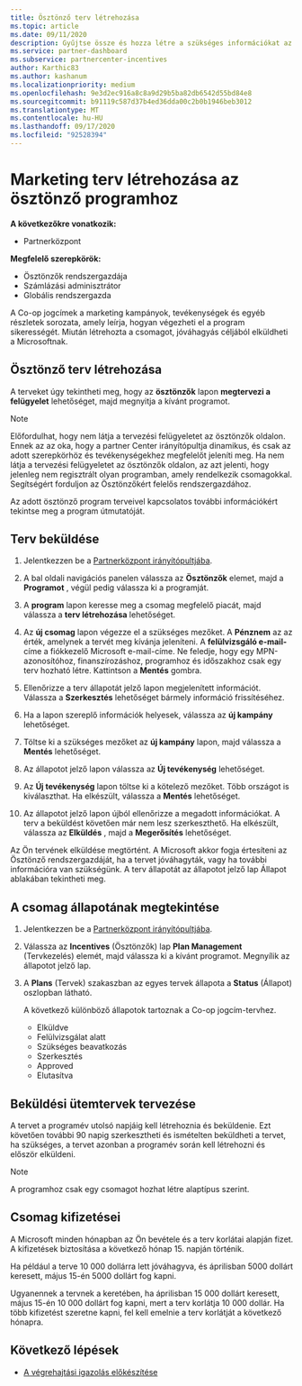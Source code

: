 ```yaml
---
title: Ösztönző terv létrehozása
ms.topic: article
ms.date: 09/11/2020
description: Gyűjtse össze és hozza létre a szükséges információkat az ösztönző program sikeres marketing-tervének létrehozásához.
ms.service: partner-dashboard
ms.subservice: partnercenter-incentives
author: Karthic83
ms.author: kashanum
ms.localizationpriority: medium
ms.openlocfilehash: 9e3d2ec916a8c8a9d29b5ba82db6542d55bd84e8
ms.sourcegitcommit: b91119c587d37b4ed36dda00c2b0b1946beb3012
ms.translationtype: MT
ms.contentlocale: hu-HU
ms.lasthandoff: 09/17/2020
ms.locfileid: "92528394"
---
```

# <a name="generate-a-marketing-plan-for-your-incentives-program"></a>Marketing terv létrehozása az ösztönző programhoz

**A következőkre vonatkozik:**

- Partnerközpont

**Megfelelő szerepkörök:**

- Ösztönzők rendszergazdája
- Számlázási adminisztrátor
- Globális rendszergazda

A Co-op jogcímek a marketing kampányok, tevékenységek és egyéb részletek sorozata, amely leírja, hogyan végezheti el a program sikerességét. Miután létrehozta a csomagot, jóváhagyás céljából elküldheti a Microsoftnak.

## <a name="create-your-incentives-plan"></a>Ösztönző terv létrehozása

A terveket úgy tekintheti meg, hogy az **ösztönzők** lapon **megtervezi a felügyelet** lehetőséget, majd megnyitja a kívánt programot.

>[!NOTE]
>Előfordulhat, hogy nem látja a tervezési felügyeletet az ösztönzők oldalon. Ennek az az oka, hogy a partner Center irányítópultja dinamikus, és csak az adott szerepkörhöz és tevékenységekhez megfelelőt jeleníti meg. Ha nem látja a tervezési felügyeletet az ösztönzők oldalon, az azt jelenti, hogy jelenleg nem regisztrált olyan programban, amely rendelkezik csomagokkal. Segítségért forduljon az Ösztönzőkért felelős rendszergazdához.

Az adott ösztönző program terveivel kapcsolatos további információkért tekintse meg a program útmutatóját.

## <a name="how-to-submit-a-plan"></a>Terv beküldése

1. Jelentkezzen be a [Partnerközpont irányítópultjába](https://partner.microsoft.com/dashboard/).

2. A bal oldali navigációs panelen válassza az **Ösztönzők** elemet, majd a **Programot** , végül pedig válassza ki a programját. 

3. A **program** lapon keresse meg a csomag megfelelő piacát, majd válassza a **terv létrehozása** lehetőséget. 

4. Az **új csomag** lapon végezze el a szükséges mezőket. A **Pénznem** az az érték, amelynek a tervét meg kívánja jeleníteni. A **felülvizsgáló e-mail-** címe a fiókkezelő Microsoft e-mail-címe. Ne feledje, hogy egy MPN-azonosítóhoz, finanszírozáshoz, programhoz és időszakhoz csak egy terv hozható létre. Kattintson a **Mentés** gombra.

5. Ellenőrizze a terv állapotát jelző lapon megjelenített információt. Válassza a **Szerkesztés** lehetőséget bármely információ frissítéséhez.

6. Ha a lapon szereplő információk helyesek, válassza az **új kampány** lehetőséget.

7. Töltse ki a szükséges mezőket az **új kampány** lapon, majd válassza a **Mentés** lehetőséget.

8. Az állapotot jelző lapon válassza az **Új tevékenység** lehetőséget. 

9. Az **Új tevékenység** lapon töltse ki a kötelező mezőket. Több országot is kiválaszthat. Ha elkészült, válassza a **Mentés** lehetőséget. 

10. Az állapotot jelző lapon újból ellenőrizze a megadott információkat. A terv a beküldést követően már nem lesz szerkeszthető. Ha elkészült, válassza az **Elküldés** , majd a **Megerősítés** lehetőséget.

Az Ön tervének elküldése megtörtént. A Microsoft akkor fogja értesíteni az Ösztönző rendszergazdáját, ha a tervet jóváhagyták, vagy ha további információra van szükségünk. A terv állapotát az állapotot jelző lap Állapot ablakában tekintheti meg.

## <a name="view-the-status-of-your-plan"></a>A csomag állapotának megtekintése

1. Jelentkezzen be a [Partnerközpont irányítópultjába](https://partner.microsoft.com/dashboard/).

2. Válassza az **Incentives** (Ösztönzők) lap **Plan Management** (Tervkezelés) elemét, majd válassza ki a kívánt programot. Megnyílik az állapotot jelző lap.

3. A **Plans** (Tervek) szakaszban az egyes tervek állapota a **Status** (Állapot) oszlopban látható.

   A következő különböző állapotok tartoznak a Co-op jogcím-tervhez.

   - Elküldve
   - Felülvizsgálat alatt
   - Szükséges beavatkozás
   - Szerkesztés
   - Approved
   - Elutasítva

## <a name="plan-submission-timelines"></a>Beküldési ütemtervek tervezése

A tervet a programév utolsó napjáig kell létrehoznia és beküldenie. Ezt követően további 90 napig szerkesztheti és ismételten beküldheti a tervet, ha szükséges, a tervet azonban a programév során kell létrehozni és először elküldeni.

>[!NOTE]
> A programhoz csak egy csomagot hozhat létre alaptípus szerint.

## <a name="plan-payments"></a>Csomag kifizetései

A Microsoft minden hónapban az Ön bevétele és a terv korlátai alapján fizet. A kifizetések biztosítása a következő hónap 15. napján történik.

Ha például a terve 10 000 dollárra lett jóváhagyva, és áprilisban 5000 dollárt keresett, május 15-én 5000 dollárt fog kapni.

Ugyanennek a tervnek a keretében, ha áprilisban 15 000 dollárt keresett, május 15-én 10 000 dollárt fog kapni, mert a terv korlátja 10 000 dollár. Ha több kifizetést szeretne kapni, fel kell emelnie a terv korlátját a következő hónapra.

## <a name="next-steps"></a>Következő lépések

- [A végrehajtási igazolás előkészítése](incentives-prepare-your-proof-of-execution.md)
